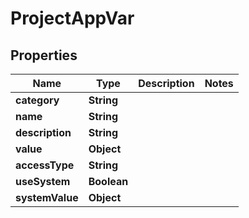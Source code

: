 

# ProjectAppVar


## Properties

| Name | Type | Description | Notes |
|------------ | ------------- | ------------- | -------------|
|**category** | **String** |  |  |
|**name** | **String** |  |  |
|**description** | **String** |  |  |
|**value** | **Object** |  |  |
|**accessType** | **String** |  |  |
|**useSystem** | **Boolean** |  |  |
|**systemValue** | **Object** |  |  |



